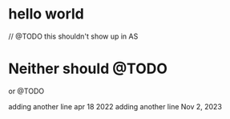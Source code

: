 # hello world

// @TODO this shouldn't show up in AS

# Neither should @TODO

or @TODO

adding another line apr 18 2022
adding another line Nov 2, 2023
